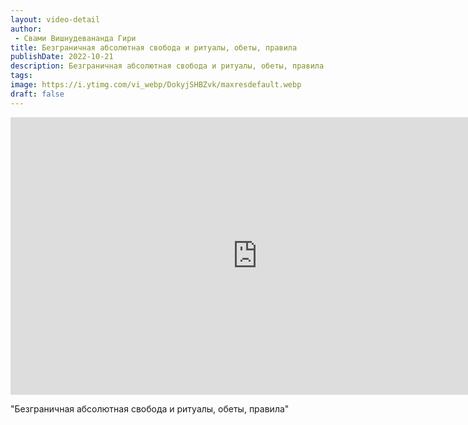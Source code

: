 ```yaml
---
layout: video-detail
author:
 - Свами Вишнудевананда Гири
title: Безграничная абсолютная свобода и ритуалы, обеты, правила
publishDate: 2022-10-21
description: Безграничная абсолютная свобода и ритуалы, обеты, правила. 
tags: 
image: https://i.ytimg.com/vi_webp/DokyjSHBZvk/maxresdefault.webp
draft: false
---
```


<iframe width="790" height="444" src="https://www.youtube.com/embed/DokyjSHBZvk" frameborder="0" allowfullscreen=""></iframe> 

  "Безграничная абсолютная свобода и ритуалы, обеты, правила"

  

 